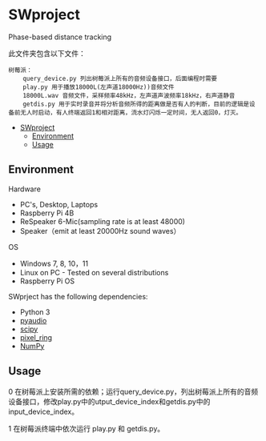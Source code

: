 # SWproject
Phase-based distance tracking

此文件夹包含以下文件：
```
树莓派：
    query_device.py 列出树莓派上所有的音频设备接口，后面编程时需要
    play.py 用于播放18000L(左声道18000Hz))音频文件
    18000L.wav 音频文件，采样频率48kHz，左声道声波频率18kHz，右声道静音
    getdis.py 用于实时录音并将分析音频所得的距离做是否有人的判断，目前的逻辑是设备前无人时启动，有人终端返回1和相对距离，流水灯闪烁一定时间，无人返回0，灯灭。
```

- [SWproject](#swproject)
  - [Environment](#environment)
  - [Usage](#usage)


## Environment
Hardware
* PC's, Desktop, Laptops
* Raspberry Pi 4B
* ReSpeaker 6-Mic(sampling rate is at least 48000)
* Speaker（emit at least 20000Hz sound waves）
  
OS
* Windows 7, 8, 10，11
* Linux on PC - Tested on several distributions
* Raspberry Pi OS
  
SWprject  has the following dependencies:
* Python 3
* [pyaudio](https://people.csail.mit.edu/hubert/pyaudio/)
* [scipy](https://scipy.org/)
* [pixel_ring](https://wiki.seeedstudio.com/cn/ReSpeaker_6-Mic_Circular_Array_kit_for_Raspberry_Pi/)
* [NumPy](https://pypi.org/project/numpy/)



## Usage

0 在树莓派上安装所需的依赖；运行query_device.py，列出树莓派上所有的音频设备接口，修改play.py中的utput_device_index和getdis.py中的input_device_index。

1 在树莓派终端中依次运行 play.py 和 getdis.py。